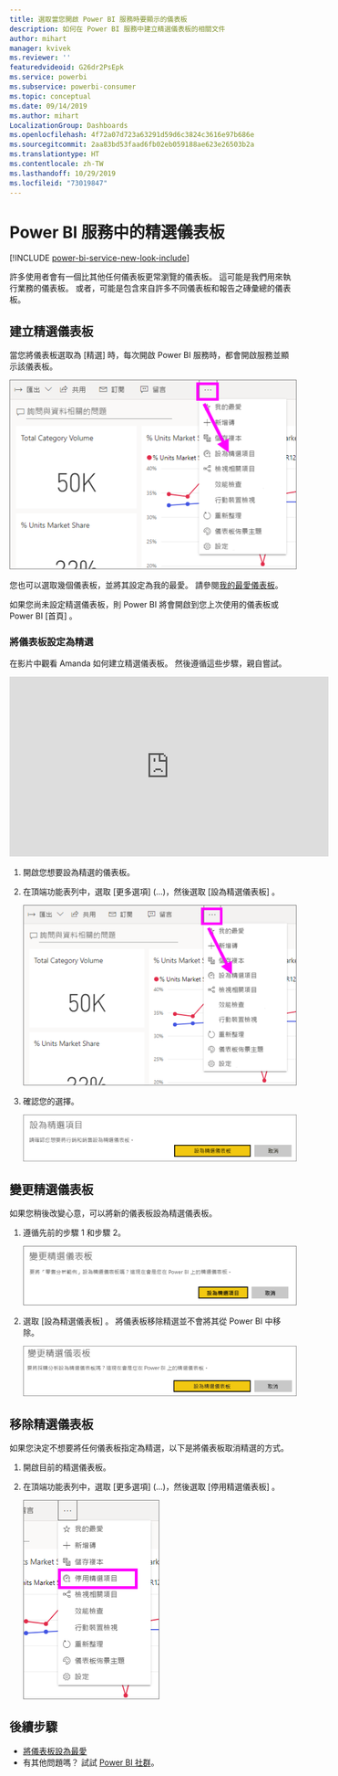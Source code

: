 ```yaml
---
title: 選取當您開啟 Power BI 服務時要顯示的儀表板
description: 如何在 Power BI 服務中建立精選儀表板的相關文件
author: mihart
manager: kvivek
ms.reviewer: ''
featuredvideoid: G26dr2PsEpk
ms.service: powerbi
ms.subservice: powerbi-consumer
ms.topic: conceptual
ms.date: 09/14/2019
ms.author: mihart
LocalizationGroup: Dashboards
ms.openlocfilehash: 4f72a07d723a63291d59d6c3824c3616e97b686e
ms.sourcegitcommit: 2aa83bd53faad6fb02eb059188ae623e26503b2a
ms.translationtype: HT
ms.contentlocale: zh-TW
ms.lasthandoff: 10/29/2019
ms.locfileid: "73019847"
---
```

# <a name="featured-dashboards-in-the-power-bi-service"></a>Power BI 服務中的精選儀表板

[!INCLUDE [power-bi-service-new-look-include](../includes/power-bi-service-new-look-include.md)]

許多使用者會有一個比其他任何儀表板更常瀏覽的儀表板。 這可能是我們用來執行業務的儀表板。 或者，可能是包含來自許多不同儀表板和報告之磚彙總的儀表板。

## <a name="create-a-featured-dashboard"></a>建立精選儀表板
當您將儀表板選取為 [精選]  時，每次開啟 Power BI 服務時，都會開啟服務並顯示該儀表板。 

![設為精選圖示](./media/end-user-featured/power-bi-dropdown.png)

您也可以選取幾個儀表板，並將其設定為我的最愛。 請參閱[我的最愛儀表板](end-user-favorite.md)。

如果您尚未設定精選儀表板，則 Power BI 將會開啟到您上次使用的儀表板或 Power BI [首頁]  。 

### <a name="set-a-dashboard-as-featured"></a>將儀表板設定為精選
在影片中觀看 Amanda 如何建立精選儀表板。 然後遵循這些步驟，親自嘗試。

<iframe width="560" height="315" src="https://www.youtube.com/embed/G26dr2PsEpk" frameborder="0" allowfullscreen></iframe>


1. 開啟您想要設為精選的儀表板。 
2. 在頂端功能表列中，選取 [更多選項]  (...)，然後選取 [設為精選儀表板]  。 
   
    ![設為精選圖示](./media/end-user-featured/power-bi-dropdown.png)
3. 確認您的選擇。
   
    ![設定精選儀表板](./media/end-user-featured/power-bi-featured-confirm.png)

## <a name="change-the-featured-dashboard"></a>變更精選儀表板
如果您稍後改變心意，可以將新的儀表板設為精選儀表板。

1. 遵循先前的步驟 1 和步驟 2。
   
    ![變更精選儀表板視窗](./media/end-user-featured/power-bi-change-feature.png)
2. 選取 [設為精選儀表板]  。 將儀表板移除精選並不會將其從 Power BI 中移除。 
   
    ![成功訊息](./media/end-user-featured/power-bi-unfeature-new.png)

## <a name="remove-the-featured-dashboard"></a>移除精選儀表板
如果您決定不想要將任何儀表板指定為精選，以下是將儀表板取消精選的方式。

1. 開啟目前的精選儀表板。
2. 在頂端功能表列中，選取 [更多選項]  (...)，然後選取 [停用精選儀表板]  。

    ![已選取 [停用精選儀表板]](./media/end-user-featured/power-bi-unfeature-newer.png)
   
## <a name="next-steps"></a>後續步驟
- [將儀表板設為最愛](end-user-favorite.md)
- 有其他問題嗎？ 試試 [Power BI 社群](http://community.powerbi.com/)。


